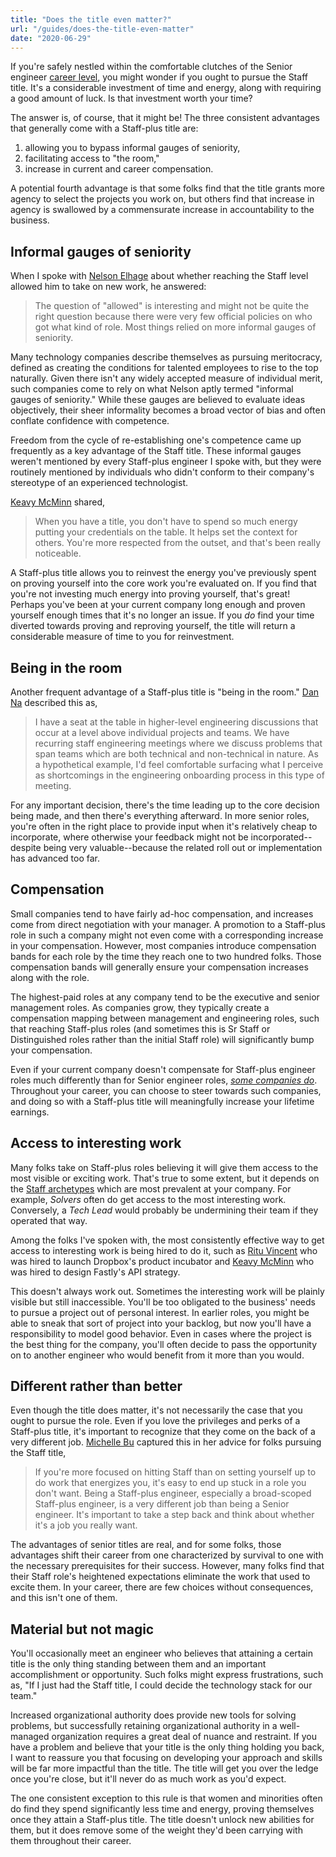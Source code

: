 ```yaml
---
title: "Does the title even matter?"
url: "/guides/does-the-title-even-matter"
date: "2020-06-29"
---
```



If you're safely nestled within the comfortable clutches of the Senior engineer [career level](https://lethain.com/career-levels-and-more/), you might wonder if you ought to pursue the Staff title. It's a considerable investment of time and energy, along with requiring a good amount of luck.
Is that investment worth your time?

The answer is, of course, that it might be! The three consistent advantages that generally come with a Staff-plus title are:

1. allowing you to bypass informal gauges of seniority,
2. facilitating access to "the room,"
3. increase in current and career compensation.

A potential fourth advantage is
that some folks find that the title grants more agency to select the projects you work on, but others find that
increase in agency is swallowed by a commensurate increase in accountability to the business.


## Informal gauges of seniority

When I spoke with [Nelson Elhage](https://staffeng.com/stories/nelson-elhage) about whether reaching the Staff level allowed him to take on new work, he answered:

> The question of "allowed" is interesting and might not be quite the right question because there were very few official policies on who got what kind of role. Most things relied on more informal gauges of seniority.

Many technology companies describe themselves as pursuing meritocracy, defined as
creating the conditions for talented employees to rise to the top naturally.
Given there isn't any widely accepted measure of individual merit, such companies
come to rely on what Nelson aptly termed "informal gauges of seniority."
While these gauges are believed to evaluate ideas objectively,
their sheer informality becomes a broad vector of bias and often conflate confidence with competence.

Freedom from the cycle of re-establishing one's competence came up frequently as a key advantage of the Staff title.
These informal gauges weren't mentioned by every Staff-plus engineer I spoke with,
but they were routinely mentioned by individuals who didn't conform to their company's stereotype of an experienced technologist.

[Keavy McMinn](https://staffeng.com/stories/keavy-mcminn) shared,

> When you have a title, you don't have to spend so much energy putting your credentials on the table. It helps set the context for others. You're more respected from the outset, and that's been really noticeable.

A Staff-plus title allows you to reinvest the energy you've previously spent on proving yourself into the core work you're evaluated on. If you find that you're not investing much energy into proving yourself, that's great!
Perhaps you've been at your current company long enough and proven yourself enough times
that it's no longer an issue.
If you _do_ find your time diverted towards proving and reproving yourself,
the title will return a considerable measure of time to you for reinvestment.


## Being in the room

Another frequent advantage of a Staff-plus title is "being in the room." [Dan Na](https://staffeng.com/stories/dan-na) described this as,

> I have a seat at the table in higher-level engineering discussions that occur at a level above individual projects and teams. We have recurring staff engineering meetings where we discuss problems that span teams which are both technical and non-technical in nature. As a hypothetical example, I'd feel comfortable surfacing what I perceive as shortcomings in the engineering onboarding process in this type of meeting.

For any important decision, there's the time leading up to the core decision being made, and then there's everything afterward. In more senior roles, you're often in the right place to provide input when it's relatively cheap to incorporate, where otherwise your feedback might not be incorporated--despite being very valuable--because the related roll out or implementation has advanced too far.


## Compensation

Small companies tend to have fairly ad-hoc compensation, and increases come from direct negotiation with your manager. A promotion to a Staff-plus role in such a company might not even come with a corresponding increase in your compensation.
However, most companies introduce compensation bands for each role by the time they reach one to two hundred folks. Those compensation bands will generally ensure your compensation increases along with the role.

The highest-paid roles at any company tend to be the executive and senior management roles. As companies grow, they typically create a compensation mapping between management and engineering roles, such that reaching Staff-plus roles (and sometimes this is Sr Staff or Distinguished roles rather than the initial Staff role) will significantly bump your compensation.

Even if your current company doesn't compensate for Staff-plus engineer roles much differently than for Senior engineer roles, _[some companies do](https://www.levels.fyi/)_. Throughout your career, you can choose to steer towards such companies, and doing so with a Staff-plus title will meaningfully increase your lifetime earnings.


## Access to interesting work

Many folks take on Staff-plus roles believing it will give them access to the most visible or exciting work.
That's true to some extent, but it depends on the [Staff archetypes](https://staffeng.com/guides/staff-archetypes) which are most prevalent at your company.
For example, _Solvers_ often do get access to the most interesting work.
Conversely, a _Tech Lead_ would probably be undermining their team if they operated that way.

Among the folks I've spoken with, the most consistently effective way to get access to interesting work is being hired to do it, such as [Ritu Vincent](https://staffeng.com/stories/ritu-vincent) who was hired to launch Dropbox's product incubator and [Keavy McMinn](https://staffeng.com/stories/keavy-mcminn) who was hired to design Fastly's API strategy.

This doesn't always work out.
Sometimes the interesting work will be plainly visible but still inaccessible.
You'll be too obligated to the business' needs to pursue a project out of personal interest.
In earlier roles, you might be able to sneak that sort of project into your backlog,
but now you'll have a responsibility to model good behavior.
Even in cases where the project is the best thing for the company, you'll often decide to
pass the opportunity on to another engineer who would benefit from it more than you would.


## Different rather than better

Even though the title does matter, it's not necessarily the case that you ought to pursue the role. Even if you love the privileges and perks of a Staff-plus title, it's important to recognize that they come on the back of a very different job. [Michelle Bu](https://staffeng.com/stories/michelle-bu) captured this in her advice for folks pursuing the Staff title,

> If you're more focused on hitting Staff than on setting yourself up to do work that energizes you, it's easy to end up stuck in a role you don't want. Being a Staff-plus engineer, especially a broad-scoped Staff-plus engineer, is a very different job than being a Senior engineer. It's important to take a step back and think about whether it's a job you really want.

The advantages of senior titles are real, and for some folks, those advantages shift their career from one characterized by survival to one with the necessary prerequisites for their success. However, many folks find that their Staff role's heightened expectations eliminate the work that used to excite them. In your career, there are few choices without consequences, and this isn't one of them.


## Material but not magic

You'll occasionally meet an engineer who believes that attaining a certain title is the only thing standing between them and an important accomplishment or opportunity.
Such folks might express frustrations, such as, "If I just had the Staff title, I could decide the technology stack for our team."

Increased organizational authority does provide new tools for solving problems, but successfully retaining organizational authority in a well-managed organization requires a great deal of nuance and restraint. If you have a problem and believe that your title is the only thing holding you back, I want to reassure you that focusing on developing your approach and skills will be far more impactful than the title. The title will get you over the ledge once you're close, but it'll never do as much work as you'd expect.

The one consistent exception to this rule is that women and minorities often do find
they spend significantly less time and energy, proving themselves once they attain a Staff-plus title.
The title doesn't unlock new abilities for them, but it does remove some of the weight they'd been
carrying with them throughout their career.
